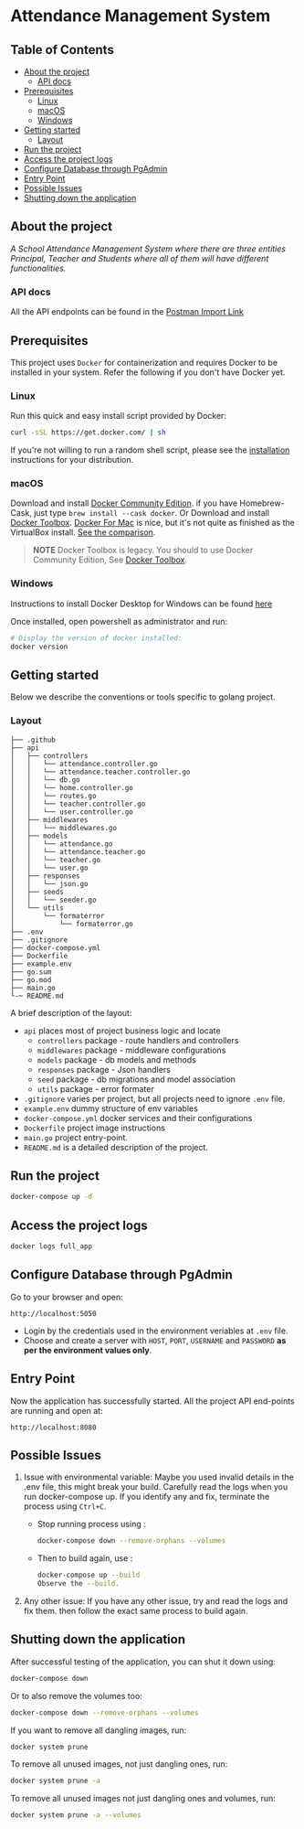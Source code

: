 # Attendance Management System

## **Table of Contents**

- [About the project](#about-the-project)
  - [API docs](#api-docs)
- [Prerequisites](#prerequisites)
  - [Linux](#linux)
  - [macOS](#macos)
  - [Windows](#windows)
- [Getting started](#getting-started)
  - [Layout](#layout)
- [Run the project](#run-the-project)
- [Access the project logs](#access-the-project-logs)
- [Configure Database through PgAdmin](#configure-database-through-pgadmin)
- [Entry Point](#entry-point)
- [Possible Issues](#possible-issues)
- [Shutting down the application](#shutting-down-the-application)

<!-- END doctoc generated TOC please keep comment here to allow auto update -->

## About the project

_A School Attendance Management System where there are three entities Principal, Teacher and Students where all of them will have different functionalities._

### API docs

All the API endpoints can be found in the [Postman Import Link](https://api.postman.com/collections/13277644-0383300d-4299-486a-bd08-e85538c6e5f4?access_key=PMAT-01GPRTR76H3X2FYD1W9JV4HT8P)

## Prerequisites

This project uses `Docker` for containerization and requires Docker to be installed in your system. Refer the following if you don't have Docker yet.

### Linux

Run this quick and easy install script provided by Docker:

```sh
curl -sSL https://get.docker.com/ | sh
```

If you're not willing to run a random shell script, please see the [installation](https://docs.docker.com/engine/installation/linux/) instructions for your distribution.

### macOS

Download and install [Docker Community Edition](https://www.docker.com/community-edition). if you have Homebrew-Cask, just type `brew install --cask docker`. Or Download and install [Docker Toolbox](https://docs.docker.com/toolbox/overview/). [Docker For Mac](https://docs.docker.com/docker-for-mac/) is nice, but it's not quite as finished as the VirtualBox install. [See the comparison](https://docs.docker.com/docker-for-mac/docker-toolbox/).

> **NOTE** Docker Toolbox is legacy. You should to use Docker Community Edition, See [Docker Toolbox](https://docs.docker.com/toolbox/overview/).

### Windows

Instructions to install Docker Desktop for Windows can be found [here](https://docs.docker.com/desktop/windows/install/)

Once installed, open powershell as administrator and run:

```powershell
# Display the version of docker installed:
docker version
```

## Getting started

Below we describe the conventions or tools specific to golang project.

### Layout

```tree
├── .github
├── api
│   ├── controllers
│   │   └── attendance.controller.go
│   │   └── attendance.teacher.controller.go
│   │   └── db.go
│   │   └── home.controller.go
│   │   └── routes.go
│   │   └── teacher.controller.go
│   │   └── user.controller.go
│   ├── middlewares
│   │   └── middlewares.go
│   ├── models
│   │   └── attendance.go
│   │   └── attendance.teacher.go
│   │   └── teacher.go
│   │   └── user.go
│   ├── responses
│   │   └── json.go
│   ├── seeds
│   │   └── seeder.go
│   └── utils
│       └── formaterror
│           └── formaterror.go
├── .env
├── .gitignore
├── docker-compose.yml
├── Dockerfile
├── example.env
├── go.sum
├── go.mod
├── main.go
└-─ README.md
```

A brief description of the layout:

- `api` places most of project business logic and locate
  - `controllers` package - route handlers and controllers
  - `middlewares` package - middleware configurations
  - `models` package - db models and methods
  - `responses` package - Json handlers
  - `seed` package - db migrations and model association
  - `utils` package - error formater
- `.gitignore` varies per project, but all projects need to ignore `.env` file.
- `example.env` dummy structure of env variables
- `docker-compose.yml` docker services and their configurations
- `Dockerfile` project image instructions
- `main.go` project entry-point.
- `README.md` is a detailed description of the project.

## Run the project

```bash
docker-compose up -d
```

## Access the project logs

```bash
docker logs full_app
```

## Configure Database through PgAdmin

Go to your browser and open:

```link
http://localhost:5050
```

- Login by the credentials used in the environment veriables at `.env` file.
- Choose and create a server with `HOST`, `PORT`, `USERNAME` and `PASSWORD` **as per the environment values only**.

## Entry Point

Now the application has successfully started. All the project API end-points are running and open at:

```link
http://localhost:8080
```

## Possible Issues

1. Issue with environmental variable: Maybe you used invalid details in the .env file, this might break your build. Carefully read the logs when you run docker-compose up. If you identify any and fix, terminate the process using `Ctrl+C`.

   - Stop running process using :

     ```bash
     docker-compose down --remove-orphans --volumes
     ```

   - Then to build again, use :

     ```bash
     docker-compose up --build
     Observe the --build.
     ```

2. Any other issue: If you have any other issue, try and read the logs and fix them. then follow the exact same process to build again.

## Shutting down the application

After successful testing of the application, you can shut it down using:

```bash
docker-compose down
```

Or to also remove the volumes too:

```bash
docker-compose down --remove-orphans --volumes
```

If you want to remove all dangling images, run:

```bash
docker system prune
```

To remove all unused images, not just dangling ones, run:

```bash
docker system prune -a
```

To remove all unused images not just dangling ones and volumes, run:

```bash
docker system prune -a --volumes
```
